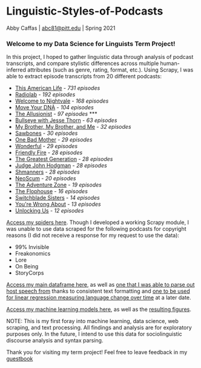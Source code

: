 # Linguistic-Styles-of-Podcasts
Abby Caffas  |  abc81@pitt.edu  |  Spring 2021

### Welcome to my Data Science for Linguists Term Project! 
In this project, I hoped to gather linguistic data through analysis of podcast transcripts, and compare stylistic differences across multiple human-inferred attributes (such as genre, rating, format, etc.).  Using Scrapy, I was able to extract episode transcripts from 20 different podcasts:
- [This American Life](https://www.thisamericanlife.org/archive) - _731 episodes_
- [Radiolab](https://www.wnycstudios.org/podcasts/radiolab) - _192 episodes_
- [Welcome to Nightvale](http://www.nightvalepresents.com/transcripts) - _168 episodes_
- [Move Your DNA](https://www.nutritiousmovement.com/category/podcast-transcripts/) - _104 episodes_
- [The Allusionist](https://www.theallusionist.org/transcripts) - _97 episodes_  ***
- [Bullseye with Jesse Thorn](https://maximumfun.org/transcripts/) - _63 episodes_
- [My Brother, My Brother, and Me](https://maximumfun.org/transcripts/) - _32 episodes_
- [Sawbones](https://maximumfun.org/transcripts/) - _30 episodes_
- [One Bad Mother](https://maximumfun.org/transcripts/) - _29 episodes_
- [Wonderful](https://maximumfun.org/transcripts/) - _29 episodes_
- [Friendly Fire](https://maximumfun.org/transcripts/) - _28 episodes_
- [The Greatest Generation](https://maximumfun.org/transcripts/) - _28 episodes_
- [Judge John Hodgman](https://maximumfun.org/transcripts/) - _28 episodes_
- [Shmanners](https://maximumfun.org/transcripts/) - _28 episodes_
- [NeoScum](https://neoscum.com/transcriptions) - _20 episodes_
- [The Adventure Zone](https://maximumfun.org/transcripts/) - _19 episodes_
- [The Flophouse](https://maximumfun.org/transcripts/) - _16 episodes_
- [Switchblade Sisters](https://maximumfun.org/transcripts/) - _14 episodes_
- [You're Wrong About](https://www.buzzsprout.com/1112270) - _13 episodes_
- [Unlocking Us](https://brenebrown.com/unlockingus/) - _12 episodes_

[Access my spiders here](https://github.com/Data-Science-for-Linguists-2021/Linguistic-Styles-of-Podcasts/tree/main/spiders).
Though I developed a working Scrapy module, I was unable to use data scraped for the following podcasts for copyright reasons (I did not receive a response for my request to use the data):
- 99% Invisible
- Freakonomics
- Lore
- On Being
- StoryCorps


[Access my main dataframe here](https://github.com/Data-Science-for-Linguists-2021/Linguistic-Styles-of-Podcasts/blob/main/data.ipynb), as well as [one that I was able to parse out host speech from](https://github.com/Data-Science-for-Linguists-2021/Linguistic-Styles-of-Podcasts/blob/main/mcelroy_podcasts.ipynb) thanks to consistent text formatting and [one to be used for linear regression measuring language change over time](https://github.com/Data-Science-for-Linguists-2021/Linguistic-Styles-of-Podcasts/blob/main/this_american_life.ipynb) at a later date.  


[Access my machine learning models here](https://github.com/Data-Science-for-Linguists-2021/Linguistic-Styles-of-Podcasts/tree/main/Machine%20Learning), as well as the [resulting figures](https://github.com/Data-Science-for-Linguists-2021/Linguistic-Styles-of-Podcasts/tree/main/Figures).  

NOTE:  This is my first foray into machine learning, data science, web scraping, and text processing.  All findings and analysis are for exploratory purposes only.  In the future, I intend to use this data for sociolinguistic discourse analysis and syntax parsing.

Thank you for visiting my term project!  Feel free to leave feedback in my [guestbook](https://github.com/Data-Science-for-Linguists-2021/Class-Lounge/blob/main/guestbooks/guestbook_abby.md)